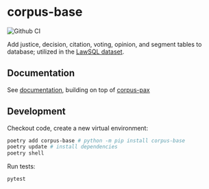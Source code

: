 # corpus-base

![Github CI](https://github.com/justmars/corpus-base/actions/workflows/main.yml/badge.svg)

Add justice, decision, citation, voting, opinion, and segment tables to database; utilized in the [LawSQL dataset](https://lawsql.com).

## Documentation

See [documentation](https://justmars.github.io/corpus-base), building on top of [corpus-pax](https://justmars.github.io/corpus-pax)

## Development

Checkout code, create a new virtual environment:

```sh
poetry add corpus-base # python -m pip install corpus-base
poetry update # install dependencies
poetry shell
```

Run tests:

```sh
pytest
```
